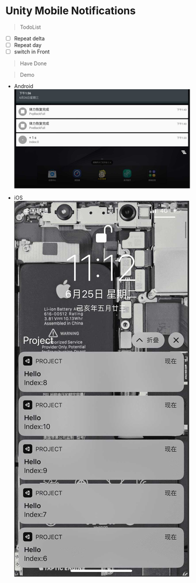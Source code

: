 # Unity Mobile Notifications

> TodoList

- [ ] Repeat delta
- [ ] Repeat day
- [ ] switch in Front

> Have Done

> Demo

* Android
![20190626135637](img/20190626135637.jpg)

* iOS
![WechatIMG21](img/WechatIMG21.jpg)